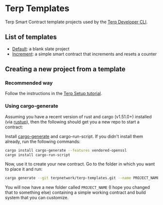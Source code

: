 # Terp Templates

Terp Smart Contract template projects used by the [Terp Developer CLI](https://github.com/terpnetwork/terp-cli).

## List of templates

- [Default](./default): a blank slate project
- [Increment](./increment): a simple smart contract that increments and resets a counter

## Creating a new project from a template

### Recommended way

Follow the instructions in the [Terp Setup tutorial](./TODO).

### Using cargo-generate

Assuming you have a recent version of rust and cargo (v1.51.0+) installed (via [rustup](https://rustup.rs/)),
then the following should get you a new repo to start a contract:

Install [cargo-generate](https://github.com/ashleygwilliams/cargo-generate) and cargo-run-script.
If you didn't install them already, run the following commands:

```sh
cargo install cargo-generate --features vendored-openssl
cargo install cargo-run-script
```

Now, use it to create your new contract.
Go to the folder in which you want to place it and run:

```sh
cargo generate --git terpnetwork/terp-templates.git --name PROJECT_NAME default
```

You will now have a new folder called `PROJECT_NAME` (I hope you changed that to something else)
containing a simple working contract and build system that you can customize.
